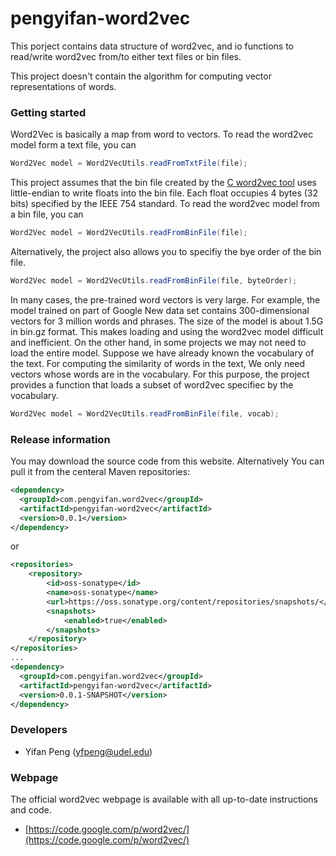 # pengyifan-word2vec

This porject contains data structure of word2vec, and io functions to read/write
word2vec from/to either text files or bin files. 

This project doesn't contain the algorithm for computing vector representations
of words.

### Getting started

Word2Vec is basically a map from word to vectors. To read the word2vec model
form a text file, you can

```java
Word2Vec model = Word2VecUtils.readFromTxtFile(file);
```

This project assumes that the bin file created by the [C word2vec
tool](https://code.google.com/p/word2vec/) uses little-endian to write floats
into the bin file. Each float occupies 4 bytes (32 bits) specified by the IEEE
754 standard. To read the word2vec model from a bin file, you can

```java
Word2Vec model = Word2VecUtils.readFromBinFile(file);
```

Alternatively, the project also allows you to specifiy the bye
order of the bin file.

```java
Word2Vec model = Word2VecUtils.readFromBinFile(file, byteOrder);
```

In many cases, the pre-trained word vectors is very large. For example, the
model trained on part of Google New data set contains 300-dimensional vectors
for 3 million words and phrases. The size of the model is about 1.5G in bin.gz
format. This makes loading and using the word2vec model difficult and
inefficient. On the other hand, in some projects we may not need to load the
entire model. Suppose we have already known the vocabulary of the text. For
computing the similarity of words in the text, We only need vectors whose words
are in the vocabulary. For this purpose, the project provides a function that
loads a subset of word2vec specifiec by the vocabulary.

```java
Word2Vec model = Word2VecUtils.readFromBinFile(file, vocab);
```

### Release information

You may download the source code from this website. Alternatively You can pull
it from the centeral Maven repositories:

```XML
<dependency>
  <groupId>com.pengyifan.word2vec</groupId>
  <artifactId>pengyifan-word2vec</artifactId>
  <version>0.0.1</version>
</dependency>
```

or

```XML
<repositories>
    <repository>
        <id>oss-sonatype</id>
        <name>oss-sonatype</name>
        <url>https://oss.sonatype.org/content/repositories/snapshots/</url>
        <snapshots>
            <enabled>true</enabled>
        </snapshots>
    </repository>
</repositories>
...
<dependency>
  <groupId>com.pengyifan.word2vec</groupId>
  <artifactId>pengyifan-word2vec</artifactId>
  <version>0.0.1-SNAPSHOT</version>
</dependency>
```

### Developers

* Yifan Peng (yfpeng@udel.edu)

### Webpage

The official word2vec webpage is available with all up-to-date instructions and
code.

* [https://code.google.com/p/word2vec/](https://code.google.com/p/word2vec/)
